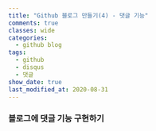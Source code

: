 ```yaml
---
title: "Github 블로그 만들기(4) - 댓글 기능"
comments: true
classes: wide
categories:
  - github blog
tags:
  - github
  - disqus
  - 댓글
show_date: true
last_modified_at: 2020-08-31
---
```


### 블로그에 댓글 기능 구현하기

